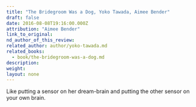 ```yaml
---
title: "The Bridegroom Was a Dog, Yoko Tawada, Aimee Bender"
draft: false
date: 2016-08-08T19:16:00.000Z
attribution: "Aimee Bender"
link_to_original:
nd_author_of_this_review:
related_author: author/yoko-tawada.md
related_books:
  - book/the-bridegroom-was-a-dog.md
description:
weight:
layout: none
---
```

Like putting a sensor on her dream-brain and putting the other sensor on your own brain.

